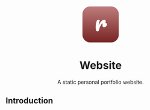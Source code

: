 <p align="center">
  <img width=100 height=100 alt="Screenshot" src="docs/icon.svg">
</p>
<div align="center">
  <h1>Website</h1>
  <p>A static personal portfolio website.</p>
</div>

## Introduction
